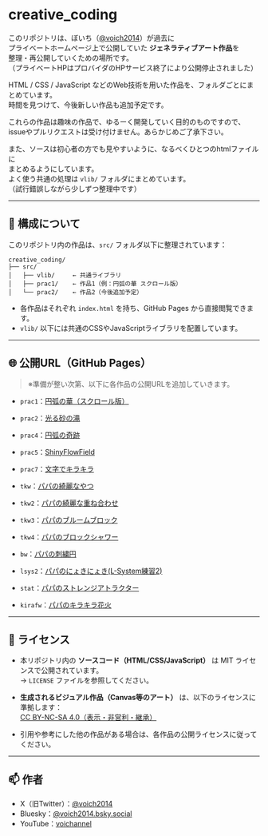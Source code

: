 # creative_coding

このリポジトリは、ぼいち（[@voich2014](https://twitter.com/voich2014)）が過去に  
プライベートホームページ上で公開していた  **ジェネラティブアート作品**を  
整理・再公開していくための場所です。  
（プライベートHPはプロバイダのHPサービス終了により公開停止されました）  

HTML / CSS / JavaScript などのWeb技術を用いた作品を、フォルダごとにまとめています。  
時間を見つけて、今後新しい作品も追加予定です。  

これらの作品は趣味の作品で、ゆるーく開発していく目的のものですので、  
issueやプルリクエストは受け付けません。あらかじめご了承下さい。  

また、ソースは初心者の方でも見やすいように、なるべくひとつのhtmlファイルに  
まとめるようにしています。  
よく使う共通の処理は `vlib/` フォルダにまとめています。  
（試行錯誤しながら少しずつ整理中です）  

---

## 📁 構成について

このリポジトリ内の作品は、`src/` フォルダ以下に整理されています：

```
creative_coding/
├── src/
│   ├── vlib/     ← 共通ライブラリ
│   ├── prac1/    ← 作品1（例：円弧の華 スクロール版）
│   └── prac2/    ← 作品2（今後追加予定）
```

- 各作品はそれぞれ `index.html` を持ち、GitHub Pages から直接閲覧できます。
- `vlib/` 以下には共通のCSSやJavaScriptライブラリを配置しています。

---

## 🌐 公開URL（GitHub Pages）

> ※準備が整い次第、以下に各作品の公開URLを追加していきます。

- `prac1`：[円弧の華（スクロール版）](https://voich2014.github.io/creative_coding/src/prac1/index2.html)
- `prac2`：[光る砂の滝](https://voich2014.github.io/creative_coding/src/prac2/index1.html)
- `prac4`：[円弧の奇跡](https://voich2014.github.io/creative_coding/src/prac4/index1.html)
- `prac5`：[ShinyFlowField](https://voich2014.github.io/creative_coding/src/prac5/index2.html)
- `prac7`：[文字でキラキラ](https://voich2014.github.io/creative_coding/src/prac7/index1.html)

- `tkw`：[パパの綺麗なやつ](https://voich2014.github.io/creative_coding/src/tkw/index2.html)
- `tkw2`：[パパの綺麗な重ね合わせ](https://voich2014.github.io/creative_coding/src/tkw2/index1.html)
- `tkw3`：[パパのブルームブロック](https://voich2014.github.io/creative_coding/src/tkw3/index1.html)
- `tkw4`：[パパのブロックシャワー](https://voich2014.github.io/creative_coding/src/tkw4/index2.html)

- `bw`：[パパの刺繍円](https://voich2014.github.io/creative_coding/src/bw/index1.html)
- `lsys2`：[パパのにょきにょき(L-System練習2)](https://voich2014.github.io/creative_coding/src/lsys2/index1.html)
- `stat`：[パパのストレンジアトラクター](https://voich2014.github.io/creative_coding/src/stat/index1.html)
- `kirafw`：[パパのキラキラ花火](https://voich2014.github.io/creative_coding/src/kirafw/index2.html)

---

## 📄 ライセンス

- 本リポジトリ内の **ソースコード（HTML/CSS/JavaScript）** は MIT ライセンスで公開されています。  
  → `LICENSE` ファイルを参照してください。

- **生成されるビジュアル作品（Canvas等のアート）** は、以下のライセンスに準拠します：  
  [CC BY-NC-SA 4.0（表示・非営利・継承）](https://creativecommons.org/licenses/by-nc-sa/4.0/)

- 引用や参考にした他の作品がある場合は、各作品の公開ライセンスに従ってください。

---

## 📫 作者

- X（旧Twitter）：[@voich2014](https://twitter.com/voich2014)  
- Bluesky：[@voich2014.bsky.social](https://bsky.app/profile/voich2014.bsky.social)  
- YouTube：[voichannel](https://www.youtube.com/@voichannel)

